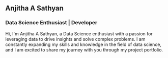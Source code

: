 ## Anjitha A Sathyan
### Data Science Enthusiast | Developer

Hi, I'm Anjitha A Sathyan, a Data Science enthusiast with a passion for leveraging data to drive insights and solve complex problems. I am constantly expanding my skills and knowledge in the field of data science, and I am excited to share my journey with you through my project portfolio.

